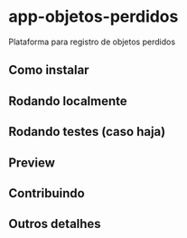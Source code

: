 # app-objetos-perdidos

Plataforma para registro de objetos perdidos

## Como instalar

## Rodando localmente

## Rodando testes (caso haja)

## Preview

## Contribuindo

## Outros detalhes
